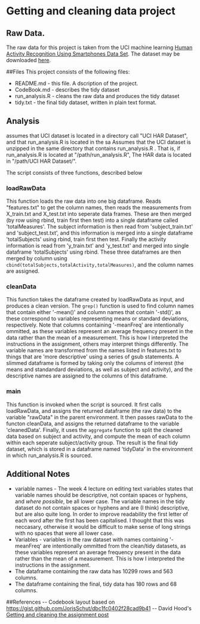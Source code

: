 
# Getting and cleaning data project

## Raw Data.
The raw data for this project is taken from the UCI machine learning [Human Activity Recognition Using Smartphones Data Set](http://archive.ics.uci.edu/ml/datasets/Human+Activity+Recognition+Using+Smartphones). The dataset may be downloaded [here](https://d396qusza40orc.cloudfront.net/getdata%2Fprojectfiles%2FUCI%20HAR%20Dataset.zip). 

##Files
This project consists of the following files:
- README.md - this file. A dscription of the project.
- CodeBook.md - describes the tidy dataset
- run_analysis.R - cleans the raw data and produces the tidy dataset
- tidy.txt - the final tidy dataset, written in plain text format.

## Analysis
assumes that UCI dataset is located in a directory call "UCI HAR Dataset", and that run\_analysis.R is located in the sa
Assumes that the UCI dataset is unzipped in the same directory that contains run\_analysis.R . That is, if run\_analysis.R is located at "/path/run_analysis.R", The HAR data is located in "/path/UCI HAR Dataset/".

The script consists of three functions, described below

### loadRawData 
This function loads the raw data into one big dataframe. Reads "features.txt" to get the column names, then reads the measurements from X_train.txt and X_test.txt into seperate data frames. These are then merged (by row using rbind, train first then test) into a single dataframe called 'totalMeasures'. The subject information is then read from 'subject_train.txt' and 'subject_test.txt', and this information is merged into a single dataframe 'totalSubjects' using rbind, train first then test. Finally the activity information is read from 'y_train.txt' and 'y_test.txt' and merged into single dataframe 'totalSubjects' using rbind. These three dataframes are then merged by column using `cbind(totalSubjects,totalActivity,totalMeasures)`, and the column names are assigned.
### cleanData
This function takes the dataframe created by loadRawData as input, and produces a clean version. The `grep()` function is used to find column names that contain either '-mean()' and column names that contain '-std()', as these correspond to variables representing means or standard deviations, respectively. Note that columns containing '-meanFreq' are intentionally ommitted, as these variables represent an average frequency present in the data rather than the mean of a measurement. This is how I interpreted the instructions in the assignment, others may interpret things differently. The variable names are transformed from the names listed in features.txt to things that are 'more descriptive' using a series of gsub statements. A slimmed dataframe is formed by taking only the columns of interest (the means and standandard deviations, as well as subject and activity), and the descriptive names are assigned to the columns of this dataframe.
### main
This function is invoked when the script is sourced. It first calls loadRawData, and assigns the returned dataframe (the raw data) to the variable "rawData" in the parent environment. It then passes rawData to the functon cleanData, and assigns the returned dataframe to the variable 'cleanedData'. Finally, it uses the `aggregate` function to split the cleaned data based on subject and activity, and compute the mean of each column within each seperate subject/activity group. The result is the final tidy dataset, which is stored in a dataframe named 'tidyData' in the environment in which run_analysis.R is sourced.


## Additional Notes
- variable names -  The week 4 lecture on editing text variables states that variable names should be descriptive, not contain spaces or hyphens, and _where possible_, be all lower case. The variable names in the tidy dataset do not contain spaces or hyphens and are (I think) descriptive, but are also quite long. In order to improve readability the first letter of each word after the first has been capitalised. I thought that this was neccasary, otherwise it would be difficult to make sense of long strings with no spaces that were all lower case.
- Variables - variables in the raw dataset with names containing '-meanFreq' are intentionally ommitted from the clean/tidy datasets, as these variables represent an average frequency present in the data rather than the mean of a measurement. This is how I interpreted the instructions in the assignment.
- The dataframe containing the raw data has 10299 rows and 563 columns.
- The dataframe containing the final, tidy data has 180 rows and 68 columns.



##References
-- Codebook layout based on https://gist.github.com/JorisSchut/dbc1fc0402f28cad9b41 
-- David Hood's [Getting and cleaning the assignment post](https://thoughtfulbloke.wordpress.com/2015/09/09/getting-and-cleaning-the-assignment/)


